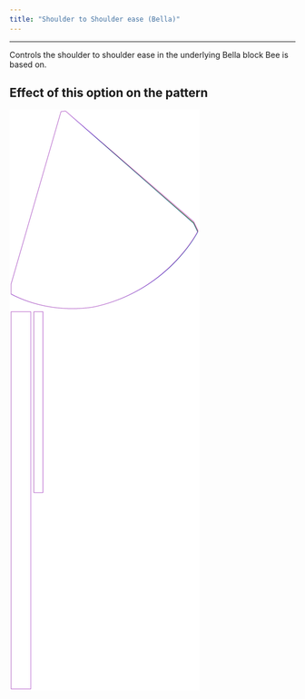 ```yaml
---
title: "Shoulder to Shoulder ease (Bella)"
---
```


---

Controls the shoulder to shoulder ease in the underlying Bella block Bee is based on.


## Effect of this option on the pattern
![This image shows the effect of this option by superimposing several variants that have a different value for this option](bee_shouldertoshoulderease_sample.svg "Effect of this option on the pattern")
